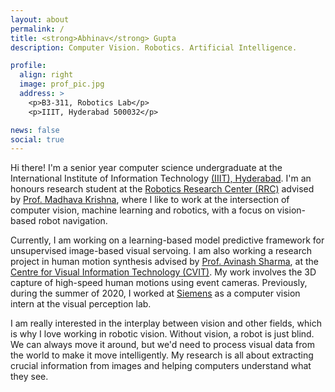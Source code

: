 ```yaml
---
layout: about
permalink: /
title: <strong>Abhinav</strong> Gupta
description: Computer Vision. Robotics. Artificial Intelligence.  

profile:
  align: right
  image: prof_pic.jpg
  address: >
    <p>B3-311, Robotics Lab</p>
    <p>IIIT, Hyderabad 500032</p>

news: false
social: true
---
```


Hi there! I'm a senior year computer science undergraduate at the International Institute of Information Technology [(IIIT), Hyderabad](https://www.iiit.ac.in/). I'm an honours research student at the [Robotics Research Center (RRC)](https://robotics.iiit.ac.in/) advised by [Prof. Madhava Krishna](https://scholar.google.com/citations?user=QDuPGHwAAAAJ&hl=en), where I like to work at the intersection of computer vision, machine learning and robotics, with a focus on vision-based robot navigation.  

Currently, I am working on a learning-based model predictive framework for unsupervised image-based visual servoing. I am also working a research project in human motion synthesis advised by [Prof. Avinash Sharma](https://scholar.google.com/citations?user=4ladtC0AAAAJ&hl=en), at the [Centre for Visual Information Technology (CVIT)](https://cvit.iiit.ac.in/). My work involves the 3D capture of high-speed human motions using event cameras. Previously, during the summer of 2020, I worked at [Siemens](https://new.siemens.com/in/en.html) as a computer vision intern at the visual perception lab. 

I am really interested in the interplay between vision and other fields, which is why I love working in robotic vision. Without vision, a robot is just blind. We can always move it around, but we'd need to process visual data from the world to make it move intelligently. My research is all about extracting crucial information from images and helping computers understand what they see. 